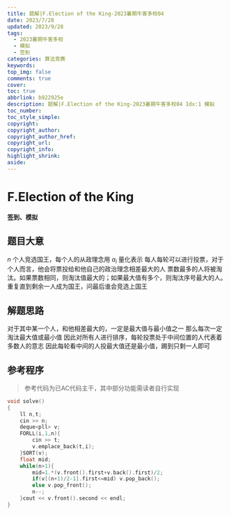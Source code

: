 ```yaml
---
title: 题解|F.Election of the King-2023暑期牛客多校04
date: 2023/7/28
updated: 2023/9/28
tags:
  - 2023暑期牛客多校
  - 模拟
  - 签到
categories: 算法竞赛
keywords:
top_img: false
comments: true
cover:
toc: true
abbrlink: b922925e
description: 题解|F.Election of the King-2023暑期牛客多校04 Idx:1 模拟
toc_number:
toc_style_simple:
copyright:
copyright_author:
copyright_author_href:
copyright_url:
copyright_info:
highlight_shrink:
aside:
---
```


# F.Election of the King
**签到、模拟**
## 题目大意
$n$ 个人竞选国王，每个人的从政理念用 $a_i$ 量化表示
每人每轮可以进行投票，对于个人而言，他会将票投给和他自己的政治理念相差最大的人
票数最多的人将被淘汰。如果票数相同，则淘汰值最大的；如果最大值有多个，则淘汰序号最大的人。
重复直到剩余一人成为国王，问最后谁会竞选上国王
## 解题思路
对于其中某一个人，和他相差最大的，一定是最大值与最小值之一
那么每次一定淘汰最大值或最小值
因此对所有人进行排序，每轮投票处于中间位置的人代表着多数人的意志
因此每轮看中间的人投最大值还是最小值，踢到只剩一人即可

## 参考程序
> 参考代码为已AC代码主干，其中部分功能需读者自行实现

```cpp
void solve()
{
    ll n,t;
    cin >> n;
    deque<pll> v;
    FORLL(i,1,n){
        cin >> t;
        v.emplace_back(t,i);
    }SORT(v);
    float mid;
    while(n>1){
        mid=1.*(v.front().first+v.back().first)/2;
        if(v[(n+1)/2-1].first<=mid) v.pop_back();
        else v.pop_front();
        n--;
    }cout << v.front().second << endl;
}
```